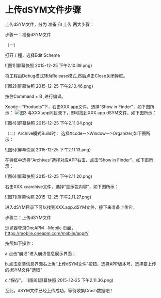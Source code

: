 # 上传dSYM文件步骤

上传dSYM文件，分为 准备 和 上传 两大步骤：

步骤一：准备dSYM文件

（一）

打开工程，选择Edit Scheme

![图1](屏幕快照 2015-12-25 下午2.10.39.png)

将工程由Debug模式转为Release模式,然后点击Close关闭弹框。

![图2](屏幕快照 2015-12-25 下午2.10.46.png)

按住Command + B ,进行编译。

Xcode－“Products”下，右击XXX.app文件，选择“Show in Finder”，如下图所示：
![图3](图4.png)
与XXX.app同目录下，即可找到XXX.app.dSYM文件，如下图所示：

![图4](屏幕快照 2015-12-25 下午2.11.04.png)

（二）Archive模式Build时：
选择Xcode－>Window－>Organizer,如下图所示：

![图5](屏幕快照 2015-12-25 下午2.11.13.png)

在弹框中选择“Archives”选择对应APP右击，点击“Show in Finder”，如下图所示：

![图6](屏幕快照 2015-12-25 下午2.11.20.png)

右击XXX.xcarchive文件，选择“显示包内容”，如下图所示：

![图7](屏幕快照 2015-12-25 下午2.11.27.png)

进入dSYM目录下可以找到XXX.app.dSYM文件，接下来准备上传它。

步骤二：上传dSYM文件

浏览器登录OneAPM－Mobile 页面，https://mobile.oneapm.com/mobile/app#/

按照如下操作：

a.点击“崩溃”进入崩溃信息展示界面；

b.点击崩溃信息界面右上角“上传dSYM文件”按钮，选择APP版本号，选择要上传的dSYM文件"选取"

c.“保存”。
![图8](屏幕快照 2015-12-25 下午2.11.36.png)

至此，dSYM文件已经上传成功，等待收集Crash数据吧！
 